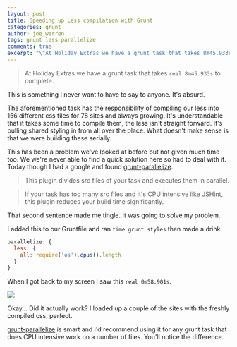 ```yaml
---
layout: post
title: Speeding up Less compilation with Grunt
categories: grunt
author: joe_warren
tags: grunt less parallelize
comments: true
excerpt: "\"At Holiday Extras we have a grunt task that takes 8m45.933s to complete.\" - This is something I never want to have to say to anyone."
---
```


> At Holiday Extras we have a grunt task that takes `real 8m45.933s` to complete.

This is something I never want to have to say to anyone. It's absurd.

The aforementioned task has the responsibility of compiling our less into 156 different css files for 78 sites and always growing. It's understandable that it takes some time to compile them, the less isn't straight forward. It's pulling shared styling in from all over the place. What doesn't make sense is that we were building these serially.

This has been a problem we've looked at before but not given much time too. We we're never able to find a quick solution here so had to deal with it. Today though I had a google and found [grunt-parallelize](https://www.npmjs.com/package/grunt-parallelize).

> This plugin divides src files of your task and executes them in parallel.

> If your task has too many src files and it's CPU intensive like JSHint, this plugin reduces your build time significantly.

That second sentence made me tingle. It was going to solve my problem.


I added this to our Gruntfile and ran `time grunt styles` then made a drink.

```javascript
parallelize: {
  less: {
    all: require('os').cpus().length
  }
}
```

When I got back to my screen I saw this `real 0m58.901s`.

![](http://media4.giphy.com/media/7VIDOAbxnlQs/giphy.gif)

Okay... Did it actually work? I loaded up a couple of the sites with the freshly compiled css, perfect.

[grunt-parallelize](https://www.npmjs.com/package/grunt-parallelize) is smart and i'd recommend using it for any grunt task that does CPU intensive work on a number of files. You'll notice the difference.
